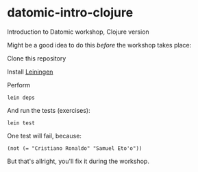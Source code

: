 # datomic-intro-clojure

Introduction to Datomic workshop, Clojure version

Might be a good idea to do this *before* the workshop takes place:

Clone this repository

Install [Leiningen](https://github.com/technomancy/leiningen)

Perform

	lein deps

And run the tests (exercises):

	lein test

One test will fail, because:

	(not (= "Cristiano Ronaldo" "Samuel Eto'o"))

But that's allright, you'll fix it during the workshop.